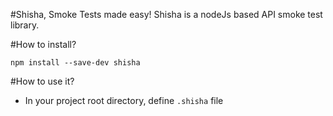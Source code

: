 #Shisha, Smoke Tests made easy!
Shisha is a nodeJs based API smoke test library.


#How to install?
```
npm install --save-dev shisha
```
#How to use it?
 * In your project root directory, define `.shisha` file

